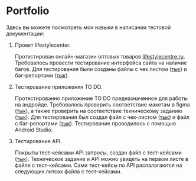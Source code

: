 # Portfolio
Здесь вы можете посмотреть мои навыки в написании тестовой документации:

1) Проект lifestylecenter.
  
   Протестирован онлайн-магазин оптовых товаров [lifestylecentre.ru](https://lifestylecentre.ru). Требовалось провести тестирование интерфейса сайта на наличие багов. Для тестирования были созданы файлы с чек листом ([тык](https://docs.google.com/spreadsheets/d/1Qd47NPHtqcaADLlAuzdupbewHJJtStFMDuAUAugxCfU/edit?usp=sharing)) и баг-репортами ([тык](https://docs.google.com/document/d/1fzTqwXUh1fK6q_Y-pEqsR0hbyo7dVNfkZOZ3SWcQtC0/edit?usp=sharing)).
  
   
2) Тестирование приложения TO DO.

   Протестированно приложение TO DO предназначенное для работы на андройде. Требовалось проверить соответствие макетам в figma ([тык](https://www.figma.com/file/MRNShKLWhfU8BLGSpLii9Y/To-do-test-app?type=design&node-id=0-1&t=Fi5LvQY8iQu8o5Z7-0)), а также проверить на соответствие техническому заданию ([тык](https://docs.google.com/document/d/1vF3OQHQWoMAGk-FSpYB_THc5wVZd6VNWZ6p2DGEr29w/edit)). Для тестирования был создал файл с чек-листом ([тык](https://docs.google.com/spreadsheets/d/1CgvZZRO3t6yHCk1Un6NFUxjWvFzd9m3duTRYFdSrR7w/edit#gid=0)) и файл с баг-репортами ([тык](https://docs.google.com/document/d/1o8fnQi4JTHhuAjHGfsJQvUU0Kww62b3bZyuNWhk_77o/edit?usp=sharing)). Тестирование проводилось с помощью Android Studio.
  

3) Тестирование API.
  
   Покрыты тест-кейсами API запросы, создан файл с тест-кейсами ([тык](https://docs.google.com/spreadsheets/d/1GDsDCx2X0o44UPARcDHLQWgBqU5pwbjHcwb8XzM8j8Q/edit?usp=sharing)). Техническое задание и API можно увидеть на первом листе в файле с тест-кейсами. Сами тест-кейсы по API распалагаются на следующих литсах файла с тест-кейсами.
  


